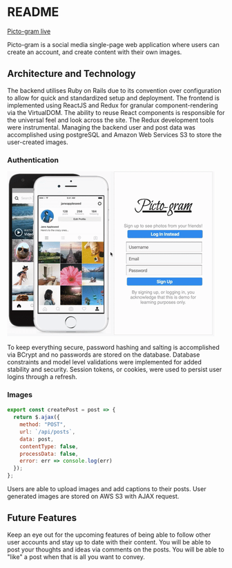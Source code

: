 # README

 [Picto-gram live](https://picto-gram.herokuapp.com/)

Picto-gram is a social media single-page web application where users can create an account, and create content with their own images.

## Architecture and Technology

The backend utilises Ruby on Rails due to its convention over configuration to allow for quick and standardized setup and deployment. The frontend is implemented using ReactJS and Redux for granular component-rendering via the VirtualDOM. The ability to reuse React components is responsible for the universal feel and look across the site. The Redux development tools were instrumental. Managing the backend user and post data was accomplished using postgreSQL and Amazon Web Services S3 to store the user-created images.

### Authentication

![Demo login](https://github.com/ivopavlov87/Fullstack1/blob/master/login-gif.gif)

To keep everything secure, password hashing and salting is accomplished via BCrypt and no passwords are stored on the database. Database constraints and model level validations were implemented for added stability and security. Session tokens, or cookies, were used to persist user logins through a refresh.

### Images

```javascript
export const createPost = post => {
  return $.ajax({
    method: "POST",
    url: `/api/posts`,
    data: post,
    contentType: false,
    processData: false,
    error: err => console.log(err)
  });
};
```

Users are able to upload images and add captions to their posts. User generated images are stored on AWS S3 with AJAX request.

## Future Features

Keep an eye out for the upcoming features of being able to follow other user accounts and stay up to date with their content. You will be able to post your thoughts and ideas via comments on the posts. You will be able to "like" a post when that is all you want to convey.
